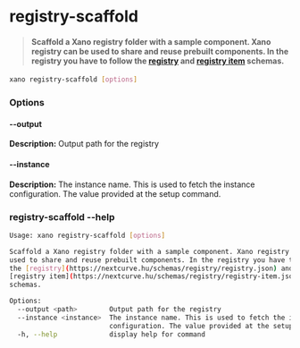 # registry-scaffold
> #### Scaffold a Xano registry folder with a sample component. Xano registry can be used to share and reuse prebuilt components. In the registry you have to follow the [registry](https://nextcurve.hu/schemas/registry/registry.json) and [registry item](https://nextcurve.hu/schemas/registry/registry-item.json) schemas.

```sh
xano registry-scaffold [options]
```
### Options

#### --output <path>
**Description:** Output path for the registry
#### --instance <instance>
**Description:** The instance name. This is used to fetch the instance configuration. The value provided at the setup command.

### registry-scaffold --help
```sh
Usage: xano registry-scaffold [options]

Scaffold a Xano registry folder with a sample component. Xano registry can be
used to share and reuse prebuilt components. In the registry you have to follow
the [registry](https://nextcurve.hu/schemas/registry/registry.json) and
[registry item](https://nextcurve.hu/schemas/registry/registry-item.json)
schemas.

Options:
  --output <path>        Output path for the registry
  --instance <instance>  The instance name. This is used to fetch the instance
                         configuration. The value provided at the setup command.
  -h, --help             display help for command
```